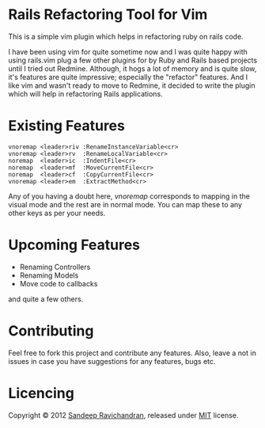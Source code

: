 # Rails Refactoring Tool for Vim


This is a simple vim plugin which helps in refactoring ruby on rails code.

I have been using vim for quite sometime now and I was quite happy with
using rails.vim plug a few other plugins for by Ruby and Rails based
projects until I tried out Redmine. Although, it hogs a lot of memory
and is quite slow, it's features are quite impressive; especially the
"refactor" features. And I like vim and wasn't ready to move to Redmine,
it decided to write the plugin which will help in refactoring Rails
applications.


Existing Features
=================

    vnoremap <leader>riv :RenameInstanceVariable<cr>
    vnoremap <leader>rv  :RenameLocalVariable<cr>
    noremap  <leader>ic  :IndentFile<cr>
    noremap  <leader>mf  :MoveCurrentFile<cr>
    noremap  <leader>cf  :CopyCurrentFile<cr>
    vnoremap <leader>em  :ExtractMethod<cr> 

Any of you having a doubt here, _vnoremap_ corresponds to mapping in the
visual mode and the rest are in normal mode. You can map these to any
other keys as per your needs.


Upcoming Features
=================

* Renaming Controllers
* Renaming Models
* Move code to callbacks

and quite a few others.


Contributing
============

Feel free to fork this project and contribute any features. Also, leave
a not in issues in case you have suggestions for any features, bugs etc.


Licencing
=========

Copyright &copy; 2012 [Sandeep Ravichandran](http://delusionalcode.wordpress.com), released under [MIT](http://github.com/jquery/jquery/blob/master/MIT-LICENSE.txt) license.
